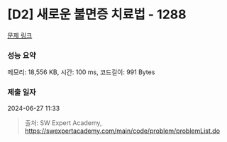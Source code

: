 # [D2] 새로운 불면증 치료법 - 1288 

[문제 링크](https://swexpertacademy.com/main/code/problem/problemDetail.do?contestProbId=AV18_yw6I9MCFAZN) 

### 성능 요약

메모리: 18,556 KB, 시간: 100 ms, 코드길이: 991 Bytes

### 제출 일자

2024-06-27 11:33



> 출처: SW Expert Academy, https://swexpertacademy.com/main/code/problem/problemList.do